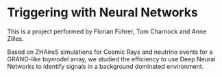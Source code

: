 # Triggering with Neural Networks
This is a project performed by Florian Führer, Tom Charnock and Anne Zilles.

Based on ZHAireS simulations for Cosmic Rays and neutrino events for a GRAND-like toymodel array, we studied the efficiency to use Deep Neural Networks to identify signals in a background dominated environment. 
